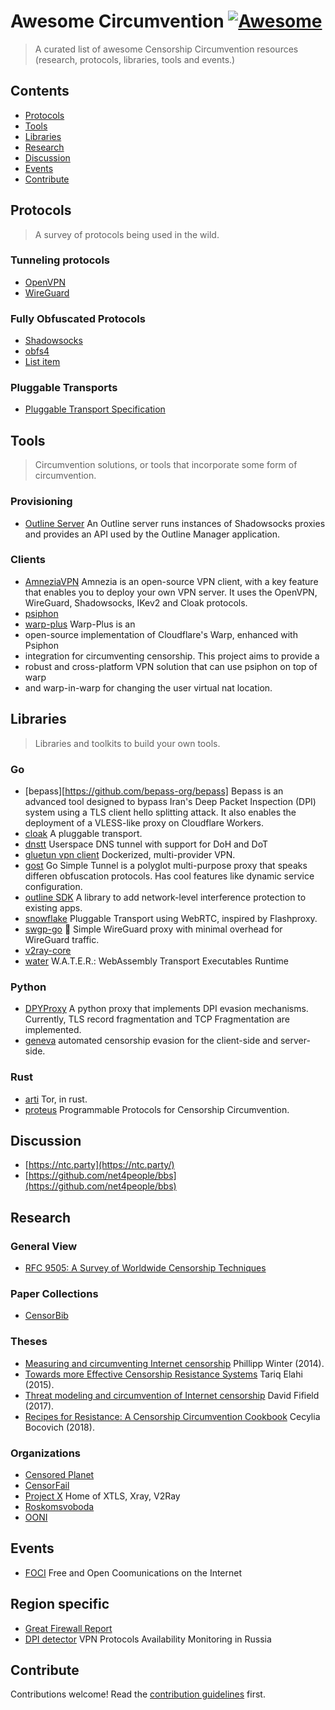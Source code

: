 # Awesome Circumvention [![Awesome](https://awesome.re/badge.svg)](https://awesome.re)

> A curated list of awesome Censorship Circumvention resources (research, protocols, libraries, tools and events.)

## Contents

- [Protocols](#protocols)
- [Tools](#tools)
- [Libraries](#libraries)
- [Research](#research)
- [Discussion](#discussion)
- [Events](#events)
- [Contribute](#contribute)

## Protocols

> A survey of protocols being used in the wild.

### Tunneling protocols

- [OpenVPN](http://example.com)
- [WireGuard](http://example.com)

### Fully Obfuscated Protocols

- [Shadowsocks](http://example.com)
- [obfs4](http://example.com)
- [List item](http://example.com)

### Pluggable Transports

- [Pluggable Transport Specification](https://spec.torproject.org/pt-spec/)

## Tools

> Circumvention solutions, or tools that incorporate some form of circumvention.

### Provisioning

- [Outline Server](https://github.com/Jigsaw-Code/outline-server) An Outline server runs instances of Shadowsocks proxies and provides an API used by the Outline Manager application.

### Clients

- [AmneziaVPN](https://github.com/amnezia-vpn/amnezia-client) Amnezia is an
open-source VPN client, with a key feature that enables you to deploy your
own VPN server. It uses the OpenVPN, WireGuard, Shadowsocks, IKev2 and Cloak
protocols. 
- [psiphon](https://github.com/Psiphon-Inc/psiphon)
- [warp-plus](https://github.com/bepass-org/warp-plus) Warp-Plus is an
- open-source implementation of Cloudflare's Warp, enhanced with Psiphon
- integration for circumventing censorship. This project aims to provide a
- robust and cross-platform VPN solution that can use psiphon on top of warp
- and warp-in-warp for changing the user virtual nat location.

## Libraries

> Libraries and toolkits to build your own tools.

### Go

- [bepass][https://github.com/bepass-org/bepass] Bepass is an advanced tool designed to bypass Iran's Deep Packet Inspection (DPI) system using a TLS client hello splitting attack. It also enables the deployment of a VLESS-like proxy on Cloudflare Workers.
- [cloak](https://github.com/cbeuw/Cloak) A pluggable transport.
- [dnstt](https://www.bamsoftware.com/git/dnstt.git/) Userspace DNS tunnel with support for DoH and DoT
- [gluetun vpn client](https://github.com/qdm12/gluetun) Dockerized, multi-provider VPN.
- [gost](https://github.com/ginuerzh/gost) Go Simple Tunnel is a polyglot multi-purpose proxy that speaks differen obfuscation protocols. Has cool features like dynamic service configuration.
- [outline SDK](https://github.com/Jigsaw-Code/outline-sdk) A library to add network-level interference protection to existing apps.
- [snowflake](https://github.com/keroserene/snowflake) Pluggable Transport using WebRTC, inspired by Flashproxy.
- [swgp-go](https://github.com/database64128/swgp-go) 🐉 Simple WireGuard proxy with minimal overhead for WireGuard traffic.
- [v2ray-core](https://github.com/v2fly/v2ray-core) 
- [water](https://github.com/gaukas/water) W.A.T.E.R.: WebAssembly Transport Executables Runtime

### Python

- [DPYProxy](https://github.com/UPB-SysSec/DPYProxy) A python proxy that implements DPI evasion mechanisms. Currently, TLS record fragmentation and TCP Fragmentation are implemented.
- [geneva](https://github.com/Kkevsterrr/geneva) automated censorship evasion for the client-side and server-side.

### Rust

- [arti](https://tpo.pages.torproject.net/core/arti/) Tor, in rust.
- [proteus](https://github.com/unblockable/proteus) Programmable Protocols for Censorship Circumvention.

## Discussion

- [https://ntc.party](https://ntc.party/)
- [https://github.com/net4people/bbs](https://github.com/net4people/bbs)

## Research

### General View

- [RFC 9505: A Survey of Worldwide Censorship Techniques](https://datatracker.ietf.org/doc/rfc9505/?ref=internet.exchangepoint.tech)

### Paper Collections

- [CensorBib](https://censorbib.nymity.ch/)

### Theses

- [Measuring and circumventing Internet censorship](http://www.diva-portal.org/smash/get/diva2:758124/FULLTEXT01.pdf) Phillipp Winter (2014).
- [Towards more Effective Censorship Resistance Systems](https://uwspace.uwaterloo.ca/bitstream/handle/10012/9744/Elahi_MohammadTariq.pdf?sequence=1) Tariq Elahi (2015). 
- [Threat modeling and circumvention of Internet censorship](https://www2.eecs.berkeley.edu/Pubs/TechRpts/2017/EECS-2017-225.html) David Fifield (2017). 
- [Recipes for Resistance: A Censorship Circumvention Cookbook](https://uwspace.uwaterloo.ca/handle/10012/13595) Cecylia Bocovich (2018). 

### Organizations 

- [Censored Planet](https://censoredplanet.org/)
- [CensorFail](https://censor.fail/)
- [Project X](https://xtls.github.io/en/) Home of XTLS, Xray, V2Ray
- [Roskomsvoboda](https://roskomsvoboda.org/en/)
- [OONI](https://ooni.org/)

## Events

- [FOCI](https://foci.community/) Free and Open Coomunications on the Internet

## Region specific

- [Great Firewall Report](https://gfw.report/)
- [DPI detector](https://dpidetector.org/en/) VPN Protocols Availability Monitoring in Russia

## Contribute

Contributions welcome! Read the [contribution guidelines](contributing.md) first.

